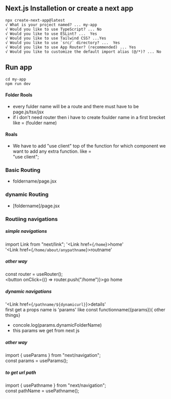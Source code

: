 ## Next.js Installetion or create a next app 
```
npx create-next-app@latest
√ What is your project named? ... my-app
√ Would you like to use TypeScript? ... No
√ Would you like to use ESLint? ...  Yes
√ Would you like to use Tailwind CSS? ...Yes
√ Would you like to use `src/` directory? ...  Yes
√ Would you like to use App Router? (recommended) ... Yes
√ Would you like to customize the default import alias (@/*)? ... No 
```

## Run app
```
cd my-app
npm run dev
```
#### Folder Rools
- every fulder name will be a route and there must have to be page.js/tsx/jsx
- if i don't need router then i have to create foulder name in a first brecket like = (foulder name)
#### Roals
- We have to add "use client" top of the function for which component we want to add any extra function. like = <br/>
"use client";
### Basic Routing
- foldername/page.jsx

### dynamic Routing
- [foldername]/page.jsx

### Routiing navigations
  ##### simple navigations
  import Link from "next/link"; 
  '<Link href={`/home`}>home</Link>'<br/>
  '<Link href={`/home/about/anypathname`}>routname</Link>'<br/>
  ##### other way
  const router = useRouter();<br/>
  <button onClick={() => router.push("/home")}>go home</button><br/>
  ##### dynamic navigations
  '<Link href={`/pathname/${dynamicurl}`}>details</Link>'<br/>
  first get a props name is 'params' like const functionname({params}){ other things} <br/>
  - concole.log(params.dynamicFolderName)
  - this params we get from next js<br/>
  ##### other way
  import { useParams } from "next/navigation";<br/>
  const params = useParams();<br/>
  ##### to get url path
  import { usePathname } from "next/navigation";<br/>
  const pathName = usePathname();<br/>

